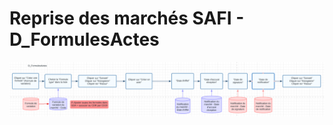 # Reprise des marchés SAFI - D_FormulesActes

![Reprise Marchés SAFI - D_FormulesActes Diagramme](RepriseMarchesSAFI-D_FormulesActes_Diagramme.png)